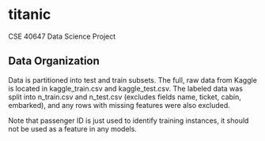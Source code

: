 # titanic
CSE 40647 Data Science Project

## Data Organization

Data is partitioned into test and train subsets.
The full, raw data from Kaggle is located in kaggle_train.csv and kaggle_test.csv.
The labeled data was split into n_train.csv and n_test.csv (excludes fields name,
ticket, cabin, embarked), and any rows with missing features were also excluded.

Note that passenger ID is just used to identify training instances, it should
not be used as a feature in any models.
